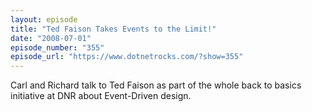 ```yaml
---
layout: episode
title: "Ted Faison Takes Events to the Limit!"
date: "2008-07-01"
episode_number: "355"
episode_url: "https://www.dotnetrocks.com/?show=355"
---
```


Carl and Richard talk to Ted Faison as part of the whole back to basics initiative at DNR about Event-Driven design.
